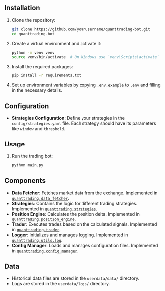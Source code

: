 
## Installation

1. Clone the repository:
    ```sh
    git clone https://github.com/yourusername/quanttrading-bot.git
    cd quanttrading-bot
    ```

2. Create a virtual environment and activate it:
    ```sh
    python -m venv venv
    source venv/bin/activate  # On Windows use `venv\Scripts\activate`
    ```

3. Install the required packages:
    ```sh
    pip install -r requirements.txt
    ```

4. Set up environment variables by copying `.env.example` to `.env` and filling in the necessary details.

## Configuration

- **Strategies Configuration**: Define your strategies in the `config/strategies.yaml` file. Each strategy should have its parameters like `window` and `threshold`.

## Usage

1. Run the trading bot:
    ```sh
    python main.py
    ```

## Components

- **Data Fetcher**: Fetches market data from the exchange. Implemented in [`quanttrading.data_fetcher`](quanttrading/data_fetcher.py).
- **Strategies**: Contains the logic for different trading strategies. Implemented in [`quanttrading.strategies`](quanttrading/strategies.py).
- **Position Engine**: Calculates the position delta. Implemented in [`quanttrading.position_engine`](quanttrading/position_engine.py).
- **Trader**: Executes trades based on the calculated signals. Implemented in [`quanttrading.trader`](quanttrading/trader.py).
- **Logger**: Initializes and manages logging. Implemented in [`quanttrading.utils.log`](quanttrading/utils/log.py).
- **Config Manager**: Loads and manages configuration files. Implemented in [`quanttrading.config_manager`](quanttrading/config_manager.py).

## Data

- Historical data files are stored in the `userdata/data/` directory.
- Logs are stored in the `userdata/logs/` directory.
